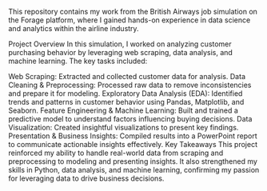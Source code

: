 This repository contains my work from the British Airways job simulation on the Forage platform, where I gained hands-on experience in data science and analytics within the airline industry.

Project Overview
In this simulation, I worked on analyzing customer purchasing behavior by leveraging web scraping, data analysis, and machine learning. The key tasks included:

Web Scraping: Extracted and collected customer data for analysis.
Data Cleaning & Preprocessing: Processed raw data to remove inconsistencies and prepare it for modeling.
Exploratory Data Analysis (EDA): Identified trends and patterns in customer behavior using Pandas, Matplotlib, and Seaborn.
Feature Engineering & Machine Learning: Built and trained a predictive model to understand factors influencing buying decisions.
Data Visualization: Created insightful visualizations to present key findings.
Presentation & Business Insights: Compiled results into a PowerPoint report to communicate actionable insights effectively.
Key Takeaways
This project reinforced my ability to handle real-world data from scraping and preprocessing to modeling and presenting insights. It also strengthened my skills in Python, data analysis, and machine learning, confirming my passion for leveraging data to drive business decisions.
